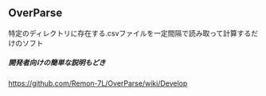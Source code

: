 ## OverParse
特定のディレクトリに存在する.csvファイルを一定間隔で読み取って計算するだけのソフト


##### 開発者向けの簡単な説明もどき
https://github.com/Remon-7L/OverParse/wiki/Develop
